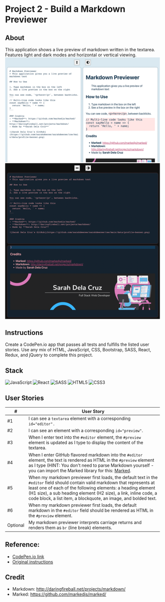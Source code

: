 # Project 2 - Build a Markdown Previewer

## About
This application shows a live preview of markdown written in the textarea.
Features light and dark modes and horizontal or vertical viewing.
![Screenshot in horizontal and light mode](./public/horizontal-light.png)
![Screenshot in vertical and dark mode](./public/vertical-dark.png)

## Instructions
Create a CodePen.io app that passes all tests and fulfills the listed user stories.
Use any mix of HTML, JavaScript, CSS, Bootstrap, SASS, React, Redux, and jQuery to complete this project.

## Stack
![JavaScript](https://img.shields.io/badge/javascript-%23323330.svg?style=for-the-badge&logo=javascript&logoColor=%23F7DF1E)
![React](https://img.shields.io/badge/react-%2320232a.svg?style=for-the-badge&logo=react&logoColor=%2361DAFB)
![SASS](https://img.shields.io/badge/SASS-hotpink.svg?style=for-the-badge&logo=SASS&logoColor=white)
![HTML5](https://img.shields.io/badge/html5-%23E34F26.svg?style=for-the-badge&logo=html5&logoColor=white)
![CSS3](https://img.shields.io/badge/css3-%231572B6.svg?style=for-the-badge&logo=css3&logoColor=white)

## User Stories
| # | User Story | 
| --- | --- |
| #1 | I can see a `textarea` element with a corresponding `id="editor".` |
| #2 | I can see an element with a corresponding `id="preview"`. |
| #3 | When I enter text into the `#editor` element, the `#preview` element is updated as I type to display the content of the textarea. |
| #4 | When I enter GitHub flavored markdown into the `#editor` element, the text is rendered as HTML in the `#preview` element as I type (HINT: You don't need to parse Markdown yourself - you can import the Marked library for this: [Marked](https://cdnjs.com/libraries/marked). |
| #5 | When my markdown previewer first loads, the default text in the `#editor` field should contain valid markdown that represents at least one of each of the following elements: a heading element (H1 size), a sub heading element (H2 size), a link, inline code, a code block, a list item, a blockquote, an image, and bolded text. |
| #6 | When my markdown previewer first loads, the default markdown in the `#editor` field should be rendered as HTML in the `#preview` element. |
| Optional | My markdown previewer interprets carriage returns and renders them as `br` (line break) elements.

## Reference:
- [CodePen.io link](https://codepen.io/s_dc/pen/rNJqMvx)
- [Original instructions](https://www.freecodecamp.org/learn/front-end-development-libraries/front-end-development-libraries-projects/build-a-markdown-previewer)

## Credit
- Markdown: http://daringfireball.net/projects/markdown/
- Marked: https://github.com/markedjs/marked/